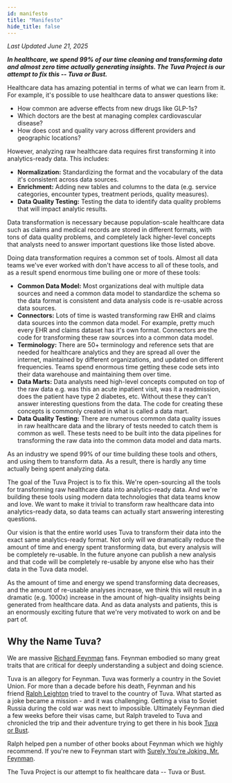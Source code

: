 ```yaml
---
id: manifesto
title: "Manifesto"
hide_title: false
---
```


_Last Updated June 21, 2025_

**_In healthcare, we spend 99% of our time cleaning and transforming data and almost zero time actually generating insights. The Tuva Project is our attempt to fix this -- Tuva or Bust._**

Healthcare data has amazing potential in terms of what we can learn from it.  For example, it's possible to use healthcare data to answer questions like:

- How common are adverse effects from new drugs like GLP-1s? 
- Which doctors are the best at managing complex cardiovascular disease? 
- How does cost and quality vary across different providers and geographic locations?

However, analyzing raw healthcare data requires first transforming it into analytics-ready data.  This includes:
- **Normalization:** Standardizing the format and the vocabulary of the data it's consistent across data sources.
- **Enrichment:** Adding new tables and columns to the data (e.g. service categories, encounter types, treatment periods, quality measures).
- **Data Quality Testing:** Testing the data to identify data quality problems that will impact analytic results.

Data transformation is necessary because population-scale healthcare data such as claims and medical records are stored in different formats, with tons of data quality problems, and completely lack higher-level concepts that analysts need to answer important questions like those listed above.

Doing data transformation requires a common set of tools.  Almost all data teams we've ever worked with don't have access to all of these tools, and as a result spend enormous time builing one or more of these tools:
- **Common Data Model:** Most organizations deal with multiple data sources and need a common data model to standardize the schema so the data format is consistent and data analysis code is re-usable across data sources.
- **Connectors:** Lots of time is wasted transforming raw EHR and claims data sources into the common data model.  For example, pretty much every EHR and claims dataset has it's own format.  Connectors are the code for transforming these raw sources into a common data model.
- **Terminology:** There are 50+ terminology and reference sets that are needed for healthcare analytics and they are spread all over the internet, maintained by different organizations, and updated on different frequencies.  Teams spend enormous time getting these code sets into their data warehouse and maintaining them over time.
- **Data Marts:** Data analysts need high-level concepts computed on top of the raw data e.g. was this an acute inpatient visit, was it a readmission, does the patient have type 2 diabetes, etc.  Without these they can't answer interesting questions from the data.  The code for creating these concepts is commonly created in what is called a data mart.  
- **Data Quality Testing:** There are numerous common data quality issues in raw healthcare data and the library of tests needed to catch them is common as well.  These tests need to be built into the data pipelines for transforming the raw data into the common data model and data marts.

As an industry we spend 99% of our time building these tools and others, and using them to transform data.  As a result, there is hardly any time actually being spent analyzing data.  

The goal of the Tuva Project is to fix this.  We're open-sourcing all the tools for transforming raw healthcare data into analytics-ready data.  And we're building these tools using modern data technologies that data teams know and love.  We want to make it trivial to transform raw healthcare data into analytics-ready data, so data teams can actually start answering interesting questions.

Our vision is that the entire world uses Tuva to transform their data into the exact same analytics-ready format.  Not only will we dramatically reduce the amount of time and energy spent transforming data, but every analysis will be completely re-usable.  In the future anyone can publish a new analysis and that code will be completely re-usable by anyone else who has their data in the Tuva data model.

As the amount of time and energy we spend transforming data decreases, and the amount of re-usable analyses increase, we think this will result in a dramatic (e.g. 1000x) increase in the amount of high-quality insights being generated from healthcare data.  And as data analysts and patients, this is an enormously exciting future that we're very motivated to work on and be part of.

## Why the Name Tuva?

We are massive [Richard Feynman](https://en.wikipedia.org/wiki/Richard_Feynman) fans.  Feynman embodied so many great traits that are critical for deeply understanding a subject and doing science.

Tuva is an allegory for Feynman.  Tuva was formerly a country in the Soviet Union. For more than a decade before his death, Feynman and his friend [Ralph Leighton](https://en.wikipedia.org/wiki/Ralph_Leighton) tried to travel to the country of Tuva.  What started as a joke became a mission - and it was challenging.  Getting a visa to Soviet Russia during the cold war was next to impossible. Ultimately Feynman died a few weeks before their visas came, but Ralph traveled to Tuva and chronicled the trip and their adventure trying to get there in his book [Tuva or Bust](https://www.amazon.com/Tuva-Bust-Richard-Feynmans-Journey/dp/0393320693).

Ralph helped pen a number of other books about Feynman which we highly recommend.  If you're new to Feynman start with [Surely You're Joking, Mr. Feynman](https://www.amazon.com/Surely-Feynman-Adventures-Curious-Character/dp/0393316041).

The Tuva Project is our attempt to fix healthcare data -- Tuva or Bust.

